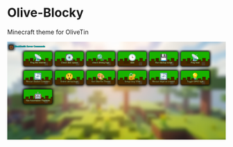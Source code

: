 # Olive-Blocky
Minecraft theme for OliveTin

![cover image](https://github.com/Techsmith404/Olive-Blocky/blob/main/cover.png)
